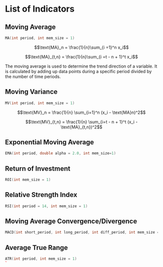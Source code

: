 # List of Indicators

## Moving Average

```c++
MA(int period, int mem_size = 1)
```

$$\text{MA}_n = \frac{1}{n}\sum_{i =1}^n x_i$$

$$\text{MA}_{t,n} = \frac{1}{n}\sum_{i =t - n + 1}^t x_i$$

The moving average is used to determine the trend direction of a variable. It is
calculated by adding up data points during a specific period divided by the
number of time periods.

## Moving Variance

```c++
MV(int period, int mem_size = 1)
```

$$\text{MV}_n = \frac{1}{n} \sum_{i=1}^n (x_i - \text{MA}n)^2$$

$$\text{MV}_{t,n} = \frac{1}{n} \sum_{i=t - n + 1}^t (x_i - \text{MA}_{t,n})^2$$

## Exponential Moving Average

```c++
EMA(int period, double alpha = 2.0, int mem_size=1)
```

## Return of Investment

```c++
ROI(int mem_size = 1)
```

## Relative Strength Index

```c++
RSI(int period = 14, int mem_size = 1)
```

## Moving Average Convergence/Divergence

```c++
MACD(int short_period, int long_period, int diff_period, int mem_size = 1)
```

## Average True Range


```c++
ATR(int period, int mem_size = 1)
`
